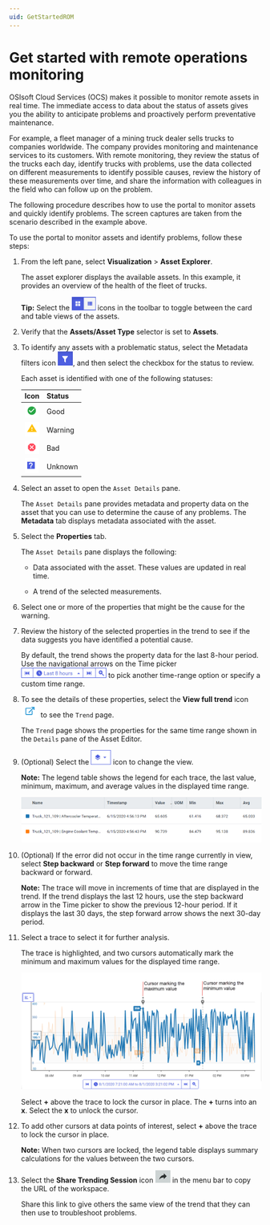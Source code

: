 ```yaml
---
uid: GetStartedROM
---
```


# Get started with remote operations monitoring

OSIsoft Cloud Services (OCS) makes it possible to monitor remote assets in real time. The immediate access to data about the status of assets gives you the ability to anticipate problems and proactively perform preventative maintenance.

For example, a fleet manager of a mining truck dealer sells trucks to companies worldwide. The company provides monitoring and maintenance services to its customers. With remote monitoring, they review the status of the trucks each day, identify trucks with problems, use the data collected on different measurements to identify possible causes, review the history of these measurements over time, and share the information with colleagues in the field who can follow up on the problem.

The following procedure describes how to use the portal to monitor assets and quickly identify problems. The screen captures are taken from the scenario described in the example above.

To use the portal to monitor assets and identify problems, follow these steps:

1. From the left pane, select **Visualization** > **Asset Explorer**. 
   
    The asset explorer displays the available assets. In this example, it provides an overview of the health of the fleet of trucks.

    **Tip:** Select the ![asset editor](images/AssetEditor_icons.png) icons in the toolbar to toggle between the card and table views of the assets.

1. Verify that the **Assets/Asset Type** selector is set to **Assets**.

1. To identify any assets with a problematic status, select the Metadata filters icon ![asset editor](images/metadata-filter-icon.png), and then select the checkbox for the status to review.

    Each asset is identified with one of the following statuses:

    | Icon   | Status  |
    | ------ | ------- |
    | ![Okay icon](images/okay-icon.png) | Good    |
    | ![Warning icon](images/warning-icon.png) | Warning |
    | ![Alarm icon](images/alarm-icon.png)    | Bad |
    | ![Unknown icon](images/unknown-icon.png)    | Unknown |

1. Select an asset to open the `Asset Details` pane.

   The `Asset Details` pane provides metadata and property data on the asset that you can use to determine the cause of any problems. The **Metadata** tab displays metadata associated with the asset.

1. Select the **Properties** tab.

    The `Asset Details` pane displays the following:
    
     - Data associated with the asset. These values are updated in real time.
    
     - A trend of the selected measurements.

1. Select one or more of the properties that might be the cause for the warning.

1. Review the history of the selected properties in the trend to see if the data suggests you have identified a potential cause. 

    By default, the trend shows the property data for the last 8-hour period. Use the navigational arrows on the Time picker ![Time picker](images/Time-picker.png) to pick another time-range option or specify a custom time range.

1. To see the details of these properties, select the **View full trend** icon ![View full trend icon](images/View_full_trend_icon.png) to see the `Trend` page.

    The `Trend` page shows the properties for the same time range shown in the `Details` pane of the Asset Editor.
    <!--AF 11/19/21 From this point on, the topic repeats the Get started with trend data topic. I think it would be better to link to that topic for instructions, so we don't have to maintain the information twice. -->

1. (Optional) Select the ![Trend views icon](images/trend-views-icon.png) icon to change the view.

    **Note:** The legend table shows the legend for each trace, the last value, minimum, maximum, and average values in the displayed time range.

    ![Legend Table](images/Legend_Table_Med.png)
    
1. (Optional) If the error did not occur in the time range currently in view, select **Step backward** or **Step forward** to move the time range backward or forward.

    **Note:** The trace will move in increments of time that are displayed in the trend. If the trend displays the last 12 hours, use the step backward arrow in the Time picker to show the previous 12-hour period. If it displays the last 30 days, the step forward arrow shows the next 30-day period.

1. Select a trace to select it for further analysis.

    The trace is highlighted, and two cursors automatically mark the minimum and maximum values for the displayed time range.

    ![Maximum and minimum cursors](images/Max_min_cursors.png)

    Select **+** above the trace to lock the cursor in place. The **+** turns into an **x**. Select the **x** to unlock the cursor.

1. To add other cursors at data points of interest, select **+** above the trace to lock the cursor in place.

    **Note:** When two cursors are locked, the legend table displays summary calculations for the values between the two cursors.

1. Select the **Share Trending Session** icon ![Copy link icon](images/share-icon.png) in the menu bar to copy the URL of the workspace.

    Share this link to give others the same view of the trend that they can then use to troubleshoot problems.
